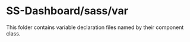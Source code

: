 # SS-Dashboard/sass/var

This folder contains variable declaration files named by their component class.
